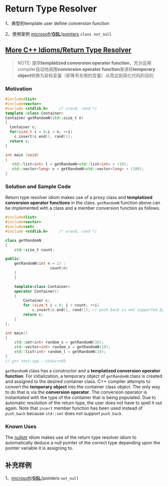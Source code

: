 # Return Type Resolver

1、典型的template user define conversion function

2、使用案例  [microsoft](https://github.com/microsoft)/**[GSL](https://github.com/microsoft/GSL)**/[pointers](https://github.com/microsoft/GSL/blob/main/include/gsl/pointers) `class not_null`

## [More C++ Idioms/Return Type Resolver](https://en.wikibooks.org/wiki/More_C%2B%2B_Idioms/Return_Type_Resolver)

> NOTE: 提供**templatized conversion operator function**，充分运用compiler自动地调用**conversion operator function**来讲将**temporary object**转换为目标变量（即等号左侧的变量）从而达到简化代码的目的

### Motivation

```c++
#include<list>
#include<vector>
#include <stdlib.h>     /* srand, rand */
template <class Container>
Container getRandomN(std::size_t n) 
{
  Container c;
  for(size_t i = 0;i < n; ++i)
    c.insert(c.end(), rand());
  return c;
}

int main (void)
{
   std::list<int> l = getRandomN<std::list<int> > (10);
   std::vector<long> v = getRandomN<std::vector<long> > (100);
}
```

### Solution and Sample Code

Return type resolver idiom makes use of a proxy class and **templatized conversion operator functions** in the class. `getRandomN` function above can be implemented with a class and a member conversion function as follows.

```c++
#include<list>
#include<vector>
#include<set>
#include <stdlib.h>     /* srand, rand */

class getRandomN
{
	std::size_t count;

public:
	getRandomN(int n = 1) :
					count(n)
	{
	}

	template<class Container>
	operator Container()
	{
		Container c;
		for (size_t i = 0; i < count; ++i)
			c.insert(c.end(), rand()); // push_back is not supported by all standard containers.
		return c;
	}
};

int main()
{
	std::set<int> random_s = getRandomN(10);
	std::vector<int> random_v = getRandomN(10);
	std::list<int> random_l = getRandomN(10);
}
// g++ test.cpp --std=c++03
```

`getRandomN` class has a constructor and a **templatized conversion operator function**. For initialization, a temporary object of `getRandomN` class is created and assigned to the desired container class. C++ compiler attempts to convert the **temporary object** into the container class object. The only way to do that is via the **conversion operator**. The conversion operator is instantiated with the type of the container that is being populated. Due to automatic resolution of the return type, the user does not have to spell it out again. Note that `insert` member function has been used instead of `push_back` because `std::set` does not support `push_back`.



### Known Uses

The [nullptr](https://en.wikibooks.org/wiki/More_C%2B%2B_Idioms/nullptr) idiom makes use of the return type resolver idiom to automatically deduce a null pointer of the correct type depending upon the pointer variable it is assigning to.



## 补充样例

1、[microsoft](https://github.com/microsoft)/**[GSL](https://github.com/microsoft/GSL)**/pointers `not_null`